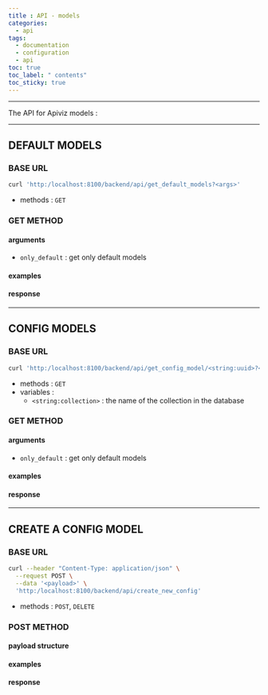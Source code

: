 ```yaml
---
title : API - models
categories:
  - api
tags:
  - documentation
  - configuration
  - api
toc: true
toc_label: " contents"
toc_sticky: true
---
```


--------

The API for Apiviz models :

--------

## DEFAULT MODELS

### BASE URL


```sh
curl 'http:/localhost:8100/backend/api/get_default_models?<args>'
``` 

- methods : `GET`

### GET METHOD

#### arguments

- `only_default` : get only default models

#### examples

#### response

--------

## CONFIG MODELS

### BASE URL

```sh
curl 'http:/localhost:8100/backend/api/get_config_model/<string:uuid>?<args>'
``` 

- methods : `GET`
- variables : 
  - `<string:collection>` : the name of the collection in the database


### GET METHOD


#### arguments

- `only_default` : get only default models

#### examples

#### response

--------

## CREATE A CONFIG MODEL

### BASE URL

```sh
curl --header "Content-Type: application/json" \
  --request POST \
  --data '<payload>' \
  'http:/localhost:8100/backend/api/create_new_config'
``` 

- methods : `POST`, `DELETE`


### POST METHOD

#### payload structure

#### examples

#### response